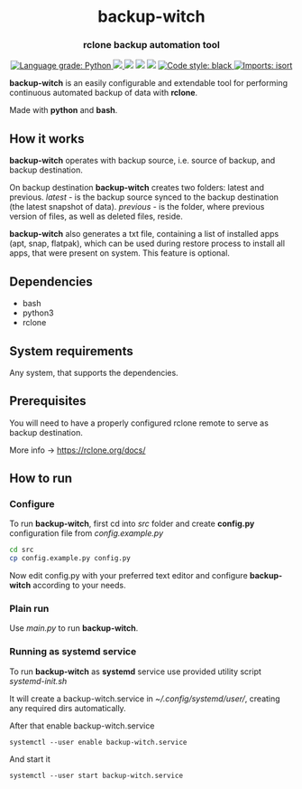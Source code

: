 <h1 align="center" style="border-bottom: none;">backup-witch</h1>
<h3 align="center">rclone backup automation tool</h3>

<p align="center">
  <a href="https://lgtm.com/projects/g/ark-key/backup-witch/context:python">
    <img alt="Language grade: Python" src="https://img.shields.io/lgtm/grade/python/g/ark-key/backup-witch.svg?logo=lgtm&logoWidth=18"/>
  </a>
  <a href="https://codecov.io/gh/ark-key/backup-witch">
    <img src="https://codecov.io/gh/ark-key/backup-witch/branch/master/graph/badge.svg?token=2A648Z07NO"/>
  </a>
  <img src="https://github.com/ark-key/backup-witch/actions/workflows/flake8.yml/badge.svg"/>
  <img src="https://github.com/ark-key/backup-witch/actions/workflows/pytest.yml/badge.svg"/>
  <img src="https://img.shields.io/badge/python-3.8%20%7C%203.9%20%7C%203.10-blue"/>
  <a href="https://github.com/psf/black">
    <img alt="Code style: black" src="https://img.shields.io/badge/code%20style-black-000000.svg">
  </a>
  <a href="https://pycqa.github.io/isort/">
    <img alt="Imports: isort" src="https://img.shields.io/badge/%20imports-isort-%231674b1?style=flat&labelColor=ef8336">
  </a>
</p>

**backup-witch** is an easily configurable and extendable tool for performing continuous
automated backup of data with **rclone**.

Made with **python** and **bash**.

## How it works

**backup-witch** operates with backup source, i.e. source of backup, and backup destination.

On backup destination **backup-witch** creates two folders: latest and previous. _latest_ - is the backup source synced
to the backup destination (the latest snapshot of data). _previous_ - is the folder, where previous version of files, as
well as deleted files, reside.

**backup-witch** also generates a txt file, containing a list of installed apps (apt, snap, flatpak), which can be used during restore process to install all apps, that were present on system. This feature is optional.

## Dependencies

+ bash
+ python3
+ rclone

## System requirements

Any system, that supports the dependencies.

## Prerequisites

You will need to have a properly configured rclone remote to serve as backup destination.

More info -> https://rclone.org/docs/

## How to run

### Configure

To run **backup-witch**, first cd into *src* folder and create **config.py** configuration file from _config.example.py_

```bash
cd src
cp config.example.py config.py
```

Now edit config.py with your preferred text editor and configure **backup-witch** according to your needs.

### Plain run

Use _main.py_ to run **backup-witch**.

### Running as systemd service

To run **backup-witch** as **systemd** service use provided utility script _systemd-init.sh_

It will create a backup-witch.service in _~/.config/systemd/user/_, creating any required dirs automatically.

After that enable backup-witch.service

```shell
systemctl --user enable backup-witch.service
```

And start it

```shell
systemctl --user start backup-witch.service
```

[//]: # (todo rclone filter flags + more details on configuration)
